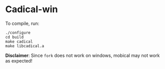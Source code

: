# Cadical-win

To compile, run:
```
./configure
cd build
make cadical
make libcadical.a
```

**Disclaimer**: Since `fork` does not work on windows, mobical may not work as expected!